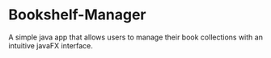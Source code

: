 # Bookshelf-Manager
A simple java app that allows users to manage their book collections with an intuitive javaFX interface.
